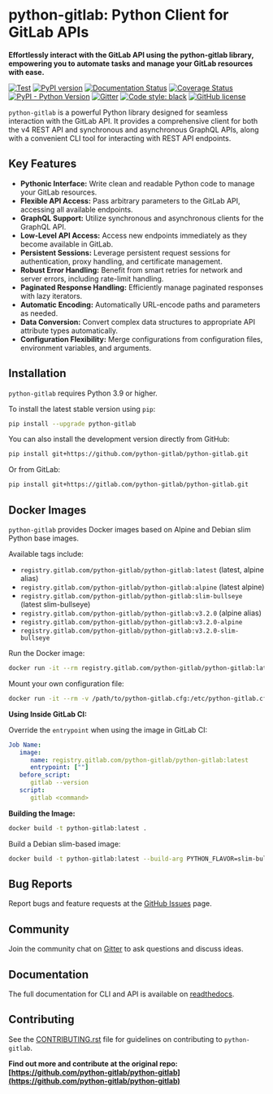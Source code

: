 # python-gitlab: Python Client for GitLab APIs

**Effortlessly interact with the GitLab API using the python-gitlab library, empowering you to automate tasks and manage your GitLab resources with ease.**

[![Test](https://github.com/python-gitlab/python-gitlab/workflows/Test/badge.svg)](https://github.com/python-gitlab/python-gitlab/actions)
[![PyPI version](https://badge.fury.io/py/python-gitlab.svg)](https://badge.fury.io/py/python-gitlab)
[![Documentation Status](https://readthedocs.org/projects/python-gitlab/badge/?version=latest)](https://python-gitlab.readthedocs.org/en/latest/?badge=latest)
[![Coverage Status](https://codecov.io/github/python-gitlab/python-gitlab/coverage.svg?branch=main)](https://codecov.io/github/python-gitlab/python-gitlab?branch=main)
[![PyPI - Python Version](https://img.shields.io/pypi/pyversions/python-gitlab.svg)](https://pypi.org/project/python-gitlab/)
[![Gitter](https://img.shields.io/gitter/room/python-gitlab/Lobby.svg)](https://gitter.im/python-gitlab/Lobby)
[![Code style: black](https://img.shields.io/badge/code%20style-black-000000.svg)](https://github.com/python/black)
[![GitHub license](https://img.shields.io/github/license/python-gitlab/python-gitlab)](https://github.com/python-gitlab/python-gitlab/blob/main/COPYING)

`python-gitlab` is a powerful Python library designed for seamless interaction with the GitLab API. It provides a comprehensive client for both the v4 REST API and synchronous and asynchronous GraphQL APIs, along with a convenient CLI tool for interacting with REST API endpoints.

## Key Features

*   **Pythonic Interface:** Write clean and readable Python code to manage your GitLab resources.
*   **Flexible API Access:**  Pass arbitrary parameters to the GitLab API, accessing all available endpoints.
*   **GraphQL Support:** Utilize synchronous and asynchronous clients for the GraphQL API.
*   **Low-Level API Access:**  Access new endpoints immediately as they become available in GitLab.
*   **Persistent Sessions:** Leverage persistent request sessions for authentication, proxy handling, and certificate management.
*   **Robust Error Handling:** Benefit from smart retries for network and server errors, including rate-limit handling.
*   **Paginated Response Handling:** Efficiently manage paginated responses with lazy iterators.
*   **Automatic Encoding:** Automatically URL-encode paths and parameters as needed.
*   **Data Conversion:** Convert complex data structures to appropriate API attribute types automatically.
*   **Configuration Flexibility:** Merge configurations from configuration files, environment variables, and arguments.

## Installation

`python-gitlab` requires Python 3.9 or higher.

To install the latest stable version using `pip`:

```bash
pip install --upgrade python-gitlab
```

You can also install the development version directly from GitHub:

```bash
pip install git+https://github.com/python-gitlab/python-gitlab.git
```

Or from GitLab:

```bash
pip install git+https://gitlab.com/python-gitlab/python-gitlab.git
```

## Docker Images

`python-gitlab` provides Docker images based on Alpine and Debian slim Python base images.

Available tags include:

*   `registry.gitlab.com/python-gitlab/python-gitlab:latest` (latest, alpine alias)
*   `registry.gitlab.com/python-gitlab/python-gitlab:alpine` (latest alpine)
*   `registry.gitlab.com/python-gitlab/python-gitlab:slim-bullseye` (latest slim-bullseye)
*   `registry.gitlab.com/python-gitlab/python-gitlab:v3.2.0` (alpine alias)
*   `registry.gitlab.com/python-gitlab/python-gitlab:v3.2.0-alpine`
*   `registry.gitlab.com/python-gitlab/python-gitlab:v3.2.0-slim-bullseye`

Run the Docker image:

```bash
docker run -it --rm registry.gitlab.com/python-gitlab/python-gitlab:latest <command> ...
```

Mount your own configuration file:

```bash
docker run -it --rm -v /path/to/python-gitlab.cfg:/etc/python-gitlab.cfg registry.gitlab.com/python-gitlab/python-gitlab:latest <command> ...
```

**Using Inside GitLab CI:**

Override the `entrypoint` when using the image in GitLab CI:

```yaml
Job Name:
   image:
      name: registry.gitlab.com/python-gitlab/python-gitlab:latest
      entrypoint: [""]
   before_script:
      gitlab --version
   script:
      gitlab <command>
```

**Building the Image:**

```bash
docker build -t python-gitlab:latest .
```

Build a Debian slim-based image:

```bash
docker build -t python-gitlab:latest --build-arg PYTHON_FLAVOR=slim-bullseye .
```

## Bug Reports

Report bugs and feature requests at the [GitHub Issues](https://github.com/python-gitlab/python-gitlab/issues) page.

## Community

Join the community chat on [Gitter](https://gitter.im/python-gitlab/Lobby) to ask questions and discuss ideas.

## Documentation

The full documentation for CLI and API is available on [readthedocs](http://python-gitlab.readthedocs.org/en/stable/).

## Contributing

See the [CONTRIBUTING.rst](https://github.com/python-gitlab/python-gitlab/blob/main/CONTRIBUTING.rst) file for guidelines on contributing to `python-gitlab`.

**Find out more and contribute at the original repo: [https://github.com/python-gitlab/python-gitlab](https://github.com/python-gitlab/python-gitlab)**